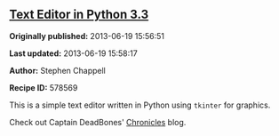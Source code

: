 ## [Text Editor in Python 3.3](https://code.activestate.com/recipes/578569-text-editor-in-python-33)

**Originally published:** 2013-06-19 15:56:51

**Last updated:** 2013-06-19 15:58:17

**Author:** Stephen Chappell

**Recipe ID:** 578569

This is a simple text editor written in Python using `tkinter` for graphics.

Check out Captain DeadBones' [Chronicles](http://thelivingpearl.com/) blog.
